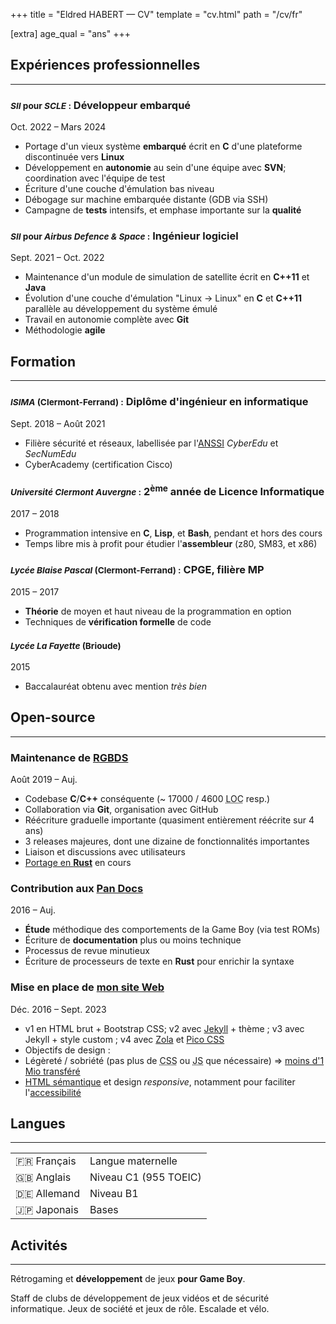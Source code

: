+++
title = "Eldred HABERT — CV"
template = "cv.html"
path = "/cv/fr"

[extra]
age_qual = "ans"
+++

<section><div class="nobreak">

## Expériences professionnelles
<hr>

<hgroup>

### <small><i>SII</i> pour <i>SCLE</i>&nbsp;:</small> Développeur embarqué

<p><time datetime="2022-11">Oct.&nbsp;2022</time> – <time datetime="2024-03">Mars&nbsp;2024</time></p>
</hgroup>

- Portage d'un vieux système **embarqué** écrit en **C** d'une plateforme discontinuée vers **Linux**
- Développement en **autonomie** au sein d'une équipe avec **SVN**; coordination avec l'équipe de test
- Écriture d'une couche d'émulation bas niveau
- Débogage sur machine embarquée distante (GDB via SSH)
- Campagne de **tests** intensifs, et emphase importante sur la **qualité**

</div><div class="nobreak">
<hgroup>

### <small><i>SII</i> pour <i>Airbus Defence & Space</i>&nbsp;:</small> Ingénieur logiciel

<p><time datetime="2021-09">Sept. 2021</time> – <time datetime="2022-10">Oct. 2022</time></p>
</hgroup>

- Maintenance d'un module de simulation de satellite écrit en **C++11** et **Java**
- Évolution d'une couche d'émulation "Linux → Linux" en **C** et **C++11** parallèle au développement du système émulé
- Travail en autonomie complète avec **Git**
- Méthodologie **agile**

</div></section>
<section><div class="nobreak">

## Formation
<hr>

<hgroup>

### <small><i>ISIMA</i> (Clermont-Ferrand)&nbsp;:</small> Diplôme d'ingénieur en informatique

<p><time datetime="2018-09">Sept. 2018</time> – <time datetime="2021-08">Août 2021</time></p>
</hgroup>

- Filière sécurité et réseaux, labellisée par l'[ANSSI] *CyberEdu* et *SecNumEdu*
- CyberAcademy (certification Cisco)
<!--
- Projet sur l'analyse de vulnérabilités (pentesting)&nbsp;; rapport rédigé en <span style="font-family: 'CMU Serif', cmr10, LMRoman10-Regular, 'Latin Modern Math', 'Nimbus Roman No9 L', 'Times New Roman', Times, serif;">L<span style="text-transform: uppercase; font-size: 0.75em; vertical-align: 0.25em; margin-left: -0.36em; margin-right: -0.15em; line-height: 1ex;">a</span>T<span style="text-transform: uppercase; vertical-align: -0.25em; margin-left: -0.1667em; margin-right: -0.125em; line-height: 1ex;">e</span>X</span>, présentation réalisée avec [reveal.js] (HTML + CSS)
-->

</div><div class="nobreak">
<hgroup>

### <small><i>Université Clermont Auvergne</i>&nbsp;:</small> 2<sup>ème</sup> année de Licence Informatique

<p><time>2017</time> – <time>2018</time></p>
</hgroup>

- Programmation intensive en **C**, **Lisp**, et **Bash**, pendant et hors des cours
- Temps libre mis à profit pour étudier l'**assembleur** (z80, SM83, et x86)

</div><div class="nobreak">
<hgroup>

### <small><i>Lycée Blaise Pascal</i> (Clermont-Ferrand)&nbsp;:</small> CPGE, filière MP

<p><time>2015</time> – <time>2017</time></p>
</hgroup>

- **Théorie** de moyen et haut niveau de la programmation en option
- Techniques de **vérification formelle** de code

</div><div class="nobreak">
<hgroup>

### <small><i>Lycée La Fayette</i> (Brioude)</small>

<p><time>2015</time></p>
</hgroup>

- Baccalauréat obtenu avec mention *très bien*

</div></section>
<section><div class="nobreak">

## Open-source
<hr>

<hgroup>

### Maintenance de [RGBDS]

<p><time datetime="2019-08">Août&nbsp;2019</time> – Auj.</p>
</hgroup>

- Codebase **C**/**C++** conséquente (~ 17000 / 4600 <abbr title="lines of code">LOC</abbr> resp.)
- Collaboration via **Git**, organisation avec GitHub
- Réécriture graduelle importante (quasiment entièrement réécrite sur 4 ans)
- 3 releases majeures, dont une dizaine de fonctionnalités importantes
- Liaison et discussions avec utilisateurs
- [Portage en **Rust**][rsgbds] en cours

</div><div class="nobreak">
<hgroup>

### Contribution aux [Pan Docs]

<p><time>2016</time> – Auj.</p>
</hgroup>

- **Étude** méthodique des comportements de la Game Boy (via test ROMs)
- Écriture de **documentation** plus ou moins technique
- Processus de revue minutieux
- Écriture de processeurs de texte en **Rust** pour enrichir la syntaxe

</div><div class="nobreak">
<hgroup>

### Mise en place de [mon site Web]

<p><time datetime="2016-12">Déc.&nbsp;2016</time> – <time datetime="2023-09">Sept.&nbsp;2023</time></p>
</hgroup>

- v1 en HTML brut + Bootstrap CSS; v2 avec [Jekyll] + thème&nbsp;; v3 avec Jekyll + style custom ; v4 avec [Zola] et [Pico CSS]
- Objectifs de design&nbsp;:
 - Légèreté / sobriété (pas plus de <abbr title="Cascading Style Sheets">CSS</abbr> ou <abbr title="JavaScript">JS</abbr> que nécessaire) ⇒ [moins d'1 Mio transféré](//1mb.club)
 - [HTML sémantique][semHTML] et design *responsive*, notamment pour faciliter l'[accessibilité][a11y]

</div></section>
<section><div class="nobreak">

## Langues
<hr>

<table>
<tr><td>🇫🇷 Français</td><td>Langue maternelle</td></tr>
<tr><td>🇬🇧 Anglais</td><td>Niveau C1 (955 TOEIC)</td></tr>
<tr><td>🇩🇪 Allemand</td><td>Niveau B1</td></tr>
<tr><td>🇯🇵 Japonais</td><td>Bases</td></tr>
</table>

</div>
</section>
<section><div class="nobreak">

## Activités
<hr>

Rétrogaming et **développement** de jeux **pour Game Boy**.

Staff de clubs de développement de jeux vidéos et de sécurité informatique.
Jeux de société et jeux de rôle.
Escalade et vélo.

</div>
</section>

[RGBDS]: //rgbds.gbdev.io
[rsgbds]: //github.com/ISSOtm/rsgbds
[Pan Docs]: //gbdev.io/pandocs
[mon site Web]: @/_index.md
[Jekyll]: //jekyllrb.com
[Zola]: //getzola.org
[semHTML]: //developer.mozilla.org/en-US/docs/Glossary/semantics#semantics_in_html
[a11y]: //developer.mozilla.org/en-US/docs/Web/Accessibility
[reveal.js]: //revealjs.com
[ANSSI]: //www.ssi.gouv.fr/
[Pico CSS]: //v2.picocss.com/docs
